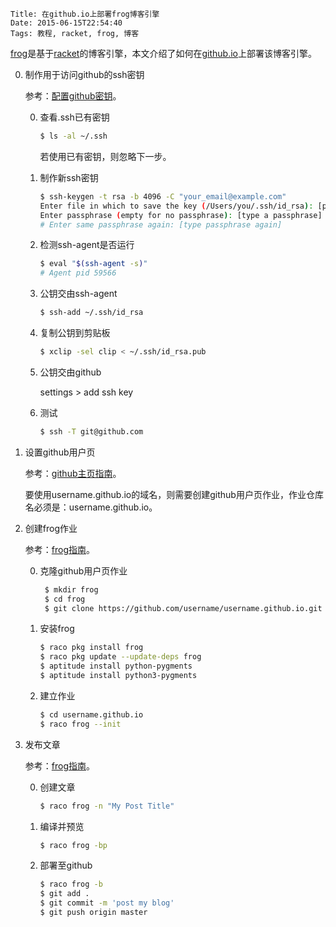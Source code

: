     Title: 在github.io上部署frog博客引擎
    Date: 2015-06-15T22:54:40
    Tags: 教程, racket, frog, 博客

[frog](http://github.com/greghendershott/frog)是基于[racket](http://racket-lang.org/)的博客引擎，本文介绍了如何在[github.io](http://help.github.com/articles/user-organization-and-project-pages/)上部署该博客引擎。

0. 制作用于访问github的ssh密钥

	参考：[配置github密钥](http://help.github.com/articles/generating-ssh-keys/)。

	0. 查看.ssh已有密钥

		```bash
		$ ls -al ~/.ssh
		```
		若使用已有密钥，则忽略下一步。

	0. 制作新ssh密钥

		```bash
		$ ssh-keygen -t rsa -b 4096 -C "your_email@example.com"
		Enter file in which to save the key (/Users/you/.ssh/id_rsa): [press enter]
		Enter passphrase (empty for no passphrase): [type a passphrase]
		# Enter same passphrase again: [type passphrase again]
		```

	0. 检测ssh-agent是否运行

		```bash
		$ eval "$(ssh-agent -s)"
		# Agent pid 59566
		```

	0. 公钥交由ssh-agent

		```bash
		$ ssh-add ~/.ssh/id_rsa
		```

	0. 复制公钥到剪贴板

		```bash
		$ xclip -sel clip < ~/.ssh/id_rsa.pub
		```

	0. 公钥交由github

		settings > add ssh key

	0. 测试

		```bash
		$ ssh -T git@github.com
		```

0. 设置github用户页

	参考：[github主页指南](http://www.thinkful.com/learn/a-guide-to-using-github-pages/)。

    要使用username.github.io的域名，则需要创建github用户页作业，作业仓库名必须是：username.github.io。

0. 创建frog作业

    参考：[frog指南](http://github.com/greghendershott/frog)。

    0. 克隆github用户页作业

		```bash
		 $ mkdir frog
		 $ cd frog
		 $ git clone https://github.com/username/username.github.io.git
		 ```

    0. 安装frog

		```bash
		$ raco pkg install frog
		$ raco pkg update --update-deps frog
		$ aptitude install python-pygments
		$ aptitude install python3-pygments
		```

	0. 建立作业

		```bash
		$ cd username.github.io
		$ raco frog --init
		```

0. 发布文章

    参考：[frog指南](http://github.com/greghendershott/frog)。

	0. 创建文章

		```bash
		$ raco frog -n "My Post Title"
		```

	0. 编译并预览

		```bash
		$ raco frog -bp
		```

	0. 部署至github

		```bash
		$ raco frog -b
		$ git add .
		$ git commit -m 'post my blog'
		$ git push origin master
		```
